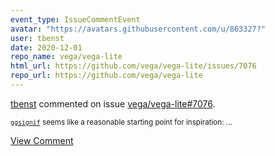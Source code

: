 ```yaml
---
event_type: IssueCommentEvent
avatar: "https://avatars.githubusercontent.com/u/863327?"
user: tbenst
date: 2020-12-01
repo_name: vega/vega-lite
html_url: https://github.com/vega/vega-lite/issues/7076
repo_url: https://github.com/vega/vega-lite
---
```


<a href='https://github.com/tbenst' target='_blank'>tbenst</a> commented on issue <a href='https://github.com/vega/vega-lite/issues/7076' target='_blank'>vega/vega-lite#7076</a>.

<small>[`ggsignif`](https://github.com/const-ae/ggsignif) seems like a reasonable starting point for inspiration:...</small>

<a href='https://github.com/vega/vega-lite/issues/7076' target='_blank'>View Comment</a>